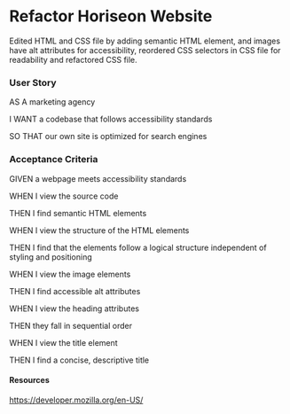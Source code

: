 # Refactor Horiseon Website 

Edited HTML and CSS file by adding semantic HTML element, and images have alt attributes for accessibility, reordered CSS selectors in CSS file for readability and refactored CSS file. 



### User Story
AS A marketing agency

I WANT a codebase that follows accessibility standards

SO THAT our own site is optimized for search engines

### Acceptance Criteria

GIVEN a webpage meets accessibility standards

WHEN I view the source code

THEN I find semantic HTML elements

WHEN I view the structure of the HTML elements

THEN I find that the elements follow a logical structure independent of styling and positioning

WHEN I view the image elements

THEN I find accessible alt attributes

WHEN I view the heading attributes

THEN they fall in sequential order

WHEN I view the title element

THEN I find a concise, descriptive title

#### Resources 
https://developer.mozilla.org/en-US/
